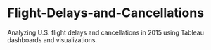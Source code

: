 # Flight-Delays-and-Cancellations
Analyzing U.S. flight delays and cancellations in 2015 using Tableau dashboards and visualizations.
